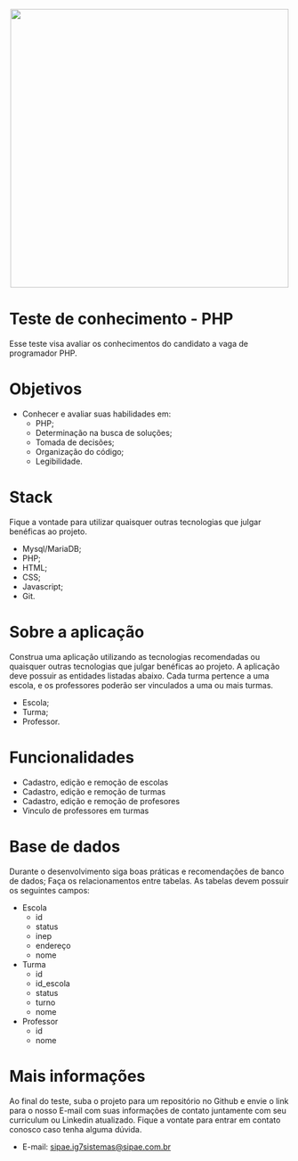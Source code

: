 <p align="center"><img style="width: 500px;" src="https://sipae.com.br/logo.png"></p>

# Teste de conhecimento - PHP

Esse teste visa avaliar os conhecimentos do candidato a vaga de programador PHP.

# Objetivos
  - Conhecer e avaliar suas habilidades em:
    - PHP;
    - Determinação na busca de soluções;
    - Tomada de decisões;
    - Organização do código;
    - Legibilidade.
 
# Stack
Fique a vontade para utilizar quaisquer outras tecnologias que julgar benéficas ao projeto.
  - Mysql/MariaDB;
  - PHP;
  - HTML;
  - CSS;
  - Javascript;
  - Git.

# Sobre a aplicação
Construa uma aplicação utilizando as tecnologias recomendadas ou quaisquer outras tecnologias que julgar benéficas ao projeto. A aplicação deve possuir as entidades listadas abaixo. 
Cada turma pertence a uma escola, e os professores poderão ser vinculados a uma ou mais turmas.

 - Escola;
 - Turma;
 - Professor.

# Funcionalidades
  - Cadastro, edição e remoção de escolas
  - Cadastro, edição e remoção de turmas
  - Cadastro, edição e remoção de profesores
  - Vinculo de professores em turmas

# Base de dados
Durante o desenvolvimento siga boas práticas e recomendações de banco de dados;
Faça os relacionamentos entre tabelas.
As tabelas devem possuir os seguintes campos:
  - Escola
    - id
    - status
    - inep
    - endereço
    - nome
  - Turma
    - id
    - id_escola
    - status
    - turno
    - nome
  - Professor
    - id
    - nome

# Mais informações 
Ao final do teste, suba o projeto para um repositório no Github e envie o link para o nosso E-mail com suas informações de contato juntamente com seu curriculum ou Linkedin atualizado. Fique a vontate para entrar em contato conosco caso tenha alguma dúvida.

- E-mail: sipae.ig7sistemas@sipae.com.br
